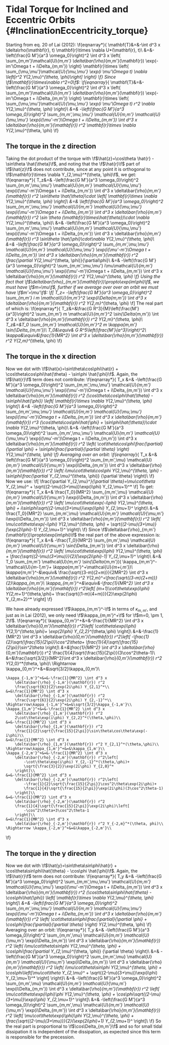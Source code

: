 Tidal Torque for Inclined and Eccentric Orbits {#InclinationEccentricity_torque}
==============================================
Starting from eq. 20 of Lai (2012):
\f{eqnarray*}{
	\mathbf{T}&=&-\int d^3 x \delta\rho(\mathbf{r}, t) \mathbf{r}\times
		\nabla U*(\mathbf{r}, t)\\
		&=&-\left(\frac{G M'}{a^3 \omega_0}\right)^2
			\int d^3 x 
			\left\{
				\sum_{m,m'}\mathcal{U}_{m,m'}
					\delta\bar{\rho}_{m,m'}(\mathbf{r})
					\exp(-im'\Omega t + i\Delta_{m,m'})
			\right\}
			\mathbf{r}\times
			\left\{
				\sum_{\mu,\mu'}\mathcal{U}_{\mu,\mu'}
				\exp(i \mu'\Omega t) 
				\nabla \left[r^2 Y_{2,\mu}^*(\theta, \phi)\right]
			\right\}
\f}
Since \f$\mathbf{r}\times\nabla r^2=0\f$:
\f{eqnarray*}{
	\mathbf{T}&=&-\left(\frac{G M'}{a^3 \omega_0}\right)^2
			\int d^3 x 
			\left\{
				\sum_{m,m'}\mathcal{U}_{m,m'}
					\delta\bar{\rho}_{m,m'}(\mathbf{r})
					\exp(-im'\Omega t + i\Delta_{m,m'})
			\right\}
			\mathbf{r}\times
			\left\{
				\sum_{\mu,\mu'}\mathcal{U}_{\mu,\mu'}
				\exp(i \mu'\Omega t) r^2 
				\nabla Y_{2,\mu}^*(\theta, \phi)
			\right\}\\
		&=& -\left(\frac{G M'}{a^3 \omega_0}\right)^2
			\sum_{m,m',\mu,\mu'} \mathcal{U}_{m,m'} \mathcal{U}_{\mu,\mu'}
				\exp(i(\mu'-m')\Omega t + i\Delta_{m,m'})
				\int d^3 x 
					\delta\bar{\rho}_{m,m'}(\mathbf{r})
					r^2 \mathbf{r}\times
					\nabla Y_{2,\mu}^*(\theta, \phi)
\f}

The torque in the z direction
-----------------------------

Taking the dot product of the torque with 
\f$\hat{z}=\cos\theta \hat{r} - \sin\theta \hat{\theta}\f$, and noting that
the \f$\hat{r}\f$ part of \f$\hat{z}\f$ does not contribute, since at any 
point it is orthogonal to 
\f$\mathbf{r}\times \nabla Y_{2,\mu}^*(\theta, \phi)\f$, we get:
\f{eqnarray*}{
	T_z&=& -\left(\frac{G M'}{a^3 \omega_0}\right)^2
			\sum_{m,m',\mu,\mu'} \mathcal{U}_{m,m'} \mathcal{U}_{\mu,\mu'}
				\exp(i(\mu'-m')\Omega t + i\Delta_{m,m'})
				\int d^3 x 
					\delta\bar{\rho}_{m,m'}(\mathbf{r})
					r^2 \sin\theta \hat{\theta}\cdot \left[
						\mathbf{r}\times
						\nabla Y_{2,\mu}^*(\theta, \phi)
					\right]\\
	&=& \left(\frac{G M'}{a^3 \omega_0}\right)^2
			\sum_{m,m',\mu,\mu'} \mathcal{U}_{m,m'} \mathcal{U}_{\mu,\mu'}
				\exp(i(\mu'-m')\Omega t + i\Delta_{m,m'})
				\int d^3 x 
					\delta\bar{\rho}_{m,m'}(\mathbf{r})
					r^2 \sin \theta (\mathbf{r}\times\hat{\theta})\cdot
					\nabla Y_{2,\mu}^*(\theta, \phi)\\
	&=& -\left(\frac{G M'}{a^3 \omega_0}\right)^2
			\sum_{m,m',\mu,\mu'} \mathcal{U}_{m,m'} \mathcal{U}_{\mu,\mu'}
				\exp(i(\mu'-m')\Omega t + i\Delta_{m,m'})
				\int d^3 x 
					\delta\bar{\rho}_{m,m'}(\mathbf{r})
					r^3 \sin\theta
					\hat{\phi}\cdot\nabla Y_{2,\mu}^*(\theta, \phi)\\
	&=& -\left(\frac{G M'}{a^3 \omega_0}\right)^2
			\sum_{m,m',\mu,\mu'} \mathcal{U}_{m,m'} \mathcal{U}_{\mu,\mu'}
				\exp(i(\mu'-m')\Omega t + i\Delta_{m,m'})
				\int d^3 x 
					\delta\bar{\rho}_{m,m'}(\mathbf{r})
					r^2
					\frac{\partial Y_{2,\mu}^*(\theta, \phi)}{\partial\phi}\\
	&=& -\left(\frac{G M'}{a^3 \omega_0}\right)^2
			\sum_{m,m',\mu,\mu'} i\mu\mathcal{U}_{m,m'} \mathcal{U}_{\mu,\mu'}
				\exp(i(\mu'-m')\Omega t + i\Delta_{m,m'})
				\int d^3 x 
					\delta\bar{\rho}_{m,m'}(\mathbf{r})
					r^2 Y_{2,\mu}^*(\theta, \phi)
\f}
Using the fact that
\f$\delta\bar{\rho}_{m,m'}(\mathbf{r})\propto\exp(im\phi)\f$, we must have
\f$m=\mu\f$, further if we average over over an orbit we must have
\f$m'=\mu'\f$:
\f[
	T_z= -\left(\frac{G M'}{a^3 \omega_0}\right)^2
			\sum_{m,m'} i m \mathcal{U}_{m,m'}^2
				\exp(i\Delta_{m,m'})
				\int d^3 x \delta\bar{\rho}_{m,m'}(\mathbf{r}) r^2 
						Y_{2,m}^*(\theta, \phi)
\f]
The real part of which is:
\f{eqnarray*}{
	T_z&=&\frac{G R^3}{M}\left(\frac{M'}{a^3}\right)^2
			\sum_{m,m'} m \mathcal{U}_{m,m'}^2
				\sin(\Delta_{m,m'})
				\int d^3 x \delta\bar{\rho}_{m,m'}(\mathbf{r}) r^2 
						Y_{2,m}^*(\theta, \phi)\\
	T_z&=&T_0 \sum_{m,m'} \mathcal{U}_{m,m'}^2 m \kappa_{m,m'}
			\sin(\Delta_{m,m'})\\
	T_0&\equiv& G R^5\left(\frac{M'}{a^3}\right)^2\\
	\kappa&\equiv&\frac{1}{MR^2}
			\int d^3 x \delta\bar{\rho}_{m,m'}(\mathbf{r}) r^2 
						Y_{2,m}^*(\theta, \phi)
\f}

The torque in the x direction
-----------------------------

Now we dot with \f$\hat{x}=\sin\theta\cos\phi\hat{r} +
\cos\theta\cos\phi\hat{\theta} - \sin\phi \hat{\phi}\f$. Again, the
\f$\hat{r}\f$ term does not contribute:
\f{eqnarray*}{
	T_x &=& -\left(\frac{G M'}{a^3 \omega_0}\right)^2
			\sum_{m,m',\mu,\mu'} \mathcal{U}_{m,m'} \mathcal{U}_{\mu,\mu'}
				\exp(i(\mu'-m')\Omega t + i\Delta_{m,m'})
				\int d^3 x 
					\delta\bar{\rho}_{m,m'}(\mathbf{r})
					r^2 (\cos\theta\cos\phi\hat{\theta} -
						 \sin\phi\hat{\phi}) \left[
						\mathbf{r}\times
						\nabla Y_{2,\mu}^*(\theta, \phi)
					\right]\\
	&=& -\left(\frac{G M'}{a^3 \omega_0}\right)^2
			\sum_{m,m',\mu,\mu'} \mathcal{U}_{m,m'} \mathcal{U}_{\mu,\mu'}
				\exp(i(\mu'-m')\Omega t + i\Delta_{m,m'})
				\int d^3 x 
					\delta\bar{\rho}_{m,m'}(\mathbf{r})
					r^3 (\cos\theta\cos\phi\hat{\phi} +
						 \sin\phi\hat{\theta})\cdot
						\nabla Y_{2,\mu}^*(\theta, \phi)\\
	&=& -\left(\frac{G M'}{a^3 \omega_0}\right)^2
			\sum_{m,m',\mu,\mu'} \mathcal{U}_{m,m'} \mathcal{U}_{\mu,\mu'}
				\exp(i(\mu'-m')\Omega t + i\Delta_{m,m'})
				\int d^3 x 
					\delta\bar{\rho}_{m,m'}(\mathbf{r})
					r^2 \left(
						\cot\theta\cos\phi\frac{\partial}{\partial \phi} +
						 \sin\phi\frac{\partial}{\partial \theta}
					\right) Y_{2,\mu}^*(\theta, \phi)
\f}
Averaging over an orbit:
\f{eqnarray*}{
	T_x &=& \left(\frac{G M'}{a^3 \omega_0}\right)^2
			\sum_{m,m',\mu} \mathcal{U}_{m,m'} \mathcal{U}_{\mu,m'}
				\exp(i\Delta_{m,m'})
				\int d^3 x 
					\delta\bar{\rho}_{m,m'}(\mathbf{r})
					r^2 \left(
						i\mu\cot\theta\cos\phi Y_{2,\mu}^*(\theta, \phi) -
						 \sin\phi\frac{\partial Y_{2,\mu}^*(\theta, \phi)}
									  {\partial \theta}
					\right)\\
\f}
Now we use:
\f[
	\frac{\partial Y_{2,\mu}^*}{\partial \theta}=\mu\cot\theta Y_{2,\mu}^* +
	\sqrt{(2-\mu)(3+\mu)}\exp(i\phi) Y_{2,\mu+1}^*
\f]
To get:
\f{eqnarray*}{
	T_x &=& \frac{T_0}{MR^2}
			\sum_{m,m',\mu} \mathcal{U}_{m,m'} \mathcal{U}_{\mu,m'}
				i\exp(i\Delta_{m,m'})
				\int d^3 x 
					\delta\bar{\rho}_{m,m'}(\mathbf{r})
					r^2 \left(
						\mu\cot\theta\exp(-i\phi) Y_{2,\mu}^*(\theta, \phi) +
						 i\sin\phi\sqrt{(2-\mu)(3+\mu)}\exp(i\phi) Y_{2,\mu+1}^*
					\right)\\
		&=& \frac{T_0}{MR^2}
			\sum_{m,m',\mu} \mathcal{U}_{m,m'} \mathcal{U}_{\mu,m'}
				i\exp(i\Delta_{m,m'})
				\int d^3 x 
					\delta\bar{\rho}_{m,m'}(\mathbf{r})
					r^2 \left(
						\mu\cot\theta\exp(-i\phi) Y_{2,\mu}^*(\theta, \phi) +
						 \sqrt{(2-\mu)(3+\mu)}[\exp(2i\phi)-1] Y_{2,\mu+1}^*
					\right)\\
\f}
Since \f$\delta\bar{\rho}_{m,m'}(\mathbf{r})\propto\exp(im\phi)\f$ the real
part of the above expression is:
\f{eqnarray*}{
	T_x &=& -\frac{T_0}{MR^2}
			\sum_{m,m',\mu} \mathcal{U}_{m,m'} \mathcal{U}_{\mu,m'}
				\sin(\Delta_{m,m'})
				\int d^3 x 
					\delta\bar{\rho}_{m,m'}(\mathbf{r})
					r^2 \left(
						\mu\cot\theta\exp(i\phi) Y_{2,\mu}^*(\theta, \phi) +
						 \frac{\sqrt{(2-\mu)(3+\mu)}}{2}[\exp(2i\phi)-1] Y_{2,\mu+1}^*
					\right)\\
		&=& T_0
			\sum_{m,m'} \mathcal{U}_{m,m'} \sin(\Delta_{m,m'})(
				\kappa_{m,m'}^-\mathcal{U}_{m-1,m'}+
				\kappa_{m,m'}^+\mathcal{U}_{m+i,m'})\\
	\kappa_{m,m'}^-&\equiv& \frac{\sqrt{(3-m)(2+m)}}{2MR^2}
		\int d^3 x \delta\bar{\rho}_{m,m'}(\mathbf{r})
		r^2 Y_{2,m}^*=\frac{\sqrt{(3-m)(2+m)}}{2}\kappa_{m,m'}\\
	\kappa_{m,m'}^+&\equiv&-\frac{1}{MR^2} \int d^3 x 
		\delta\bar{\rho}_{m,m'}(\mathbf{r}) r^2\left[
			(m+1)\cot\theta\exp(i\phi) Y_{2,m+1}^*(\theta,\phi)+
			\frac{\sqrt{(1-m)(4+m)}}{2}\exp(2i\phi) Y_{2,m+2}^*
		\right]
\f}

We have already expressed \f$\kappa_{m,m'}^-\f$ in terms of $\kappa_{m,m'}$,
and just as in Lai (2012), we only need \f$\kappa_{m,m'}^+\f$ for \f$m=0, \pm
1, 2\f$. 
\f{eqnarray*}{
	\kappa_{0,m'}^+&=&-\frac{1}{MR^2} \int d^3 x 
		\delta\bar{\rho}_{0,m'}(\mathbf{r}) r^2\left[
			\cot\theta\exp(i\phi) Y_{2,1}^*(\theta,\phi)+
			\exp(2i\phi) Y_{2,2}^*(\theta,\phi)
		\right]\\
	&=&-\frac{1}{MR^2} \int d^3 x 
		\delta\bar{\rho}_{0,m'}(\mathbf{r}) r^2\left[
			-\frac{1}{2}\sqrt{\frac{15}{2\pi}}\cos^2\theta+
			\frac{1}{4}\sqrt{\frac{15}{2\pi}}\sin^2\theta
		\right]\\
	&=&\frac{1}{MR^2} \int d^3 x 
		\delta\bar{\rho}_{0,m'}(\mathbf{r}) r^2
		\frac{1}{4}\sqrt{\frac{15}{2\pi}}(3\cos^2\theta-1)\\
	&=&\frac{\sqrt{3/2}}{MR^2}\int d^3 x 
		\delta\bar{\rho}_{0,m'}(\mathbf{r}) r^2 Y_{2,0}^*(\theta, \phi)\\
	\Rightarrow \kappa_{0,m'}^+&=&\sqrt{3/2}\kappa_{0,m'}\\

	\kappa_{-1,m'}^+&=&-\frac{1}{MR^2} \int d^3 x 
		\delta\bar{\rho}_{-1,m'}(\mathbf{r}) r^2
		\frac{\sqrt{6}}{2}\exp(2i\phi) Y_{2,1}^*\\
	&=&\frac{1}{MR^2} \int d^3 x 
		\delta\bar{\rho}_{-1,m'}(\mathbf{r}) r^2
		\frac{\sqrt{6}}{2}\exp(2i\phi) Y_{2,-1}^*\\
	\Rightarrow\kappa_{-1,m'}^+&=&\sqrt{3/2}\kappa_{-1,m'}\\
	\kappa_{1,m'}^+&=&-\frac{1}{MR^2} \int d^3 x 
		\delta\bar{\rho}_{1,m'}(\mathbf{r}) r^2
		2\cot\theta\exp(i\phi) Y_{2,2}^*(\theta,\phi)\\
	&=&-\frac{1}{MR^2} \int d^3 x 
		\delta\bar{\rho}_{1,m'}(\mathbf{r}) r^2
		\frac{1}{2}\sqrt{\frac{15}{2\pi}}\sin\theta\cos\theta\exp(-i\phi)\\
	&=&\frac{1}{MR^2} \int d^3 x 
		\delta\bar{\rho}_{1,m'}(\mathbf{r}) r^2 Y_{2,1}^*(\theta,\phi)\\
	\Rightarrow\kappa_{1,m'}^+&=&\kappa_{1,m'}\\
	\kappa_{-2,m'}^+&=&-\frac{1}{MR^2} \int d^3 x 
		\delta\bar{\rho}_{-2,m'}(\mathbf{r}) r^2\left[
			-\cot\theta\exp(i\phi) Y_{2,-1}^*(\theta,\phi)+
			\sqrt{\frac{3}{2}}\exp(2i\phi) Y_{2,0}^*
		\right]\\
	&=&-\frac{1}{MR^2} \int d^3 x 
		\delta\bar{\rho}_{-2,m'}(\mathbf{r}) r^2\left[
			-\frac{1}{2}\sqrt{\frac{15}{2\pi}}\cos^2\theta\exp(2i\phi)+
			\frac{1}{4}\sqrt{\frac{15}{2\pi}}\exp(2i\phi)(3\cos^2\theta-1)
		\right]\\
	&=&-\frac{1}{MR^2} \int d^3 x 
		\delta\bar{\rho}_{-2,m'}(\mathbf{r}) r^2
		\frac{1}{4}\sqrt{\frac{15}{2\pi}}\exp(2i\phi)\left[
			-\cos^2\theta+3\cos^2\theta-1
		\right]\\
	&=&\frac{1}{MR^2} \int d^3 x 
		\delta\bar{\rho}_{-2,m'}(\mathbf{r}) r^2 Y_{-2,m}^*(\theta, phi)\\
	\Rightarrow \kappa_{-2,m'}^+&=&\kappa_{-2,m'}\\
\f}

The torque in the y direction
-----------------------------
Now we dot with \f$\hat{y}=\sin\theta\sin\phi\hat{r} +
\cos\theta\sin\phi\hat{\theta} - \cos\phi \hat{\phi}\f$. Again, the
\f$\hat{r}\f$ term does not contribute:
\f{eqnarray*}{
	T_y &=& -\left(\frac{G M'}{a^3 \omega_0}\right)^2
			\sum_{m,m',\mu,\mu'} \mathcal{U}_{m,m'} \mathcal{U}_{\mu,\mu'}
				\exp(i(\mu'-m')\Omega t + i\Delta_{m,m'})
				\int d^3 x 
					\delta\bar{\rho}_{m,m'}(\mathbf{r})
					r^2 (\cos\theta\sin\phi\hat{\theta} -
						 \cos\phi\hat{\phi}) \left[
						\mathbf{r}\times
						\nabla Y_{2,\mu}^*(\theta, \phi)
					\right]\\
	&=& -\left(\frac{G M'}{a^3 \omega_0}\right)^2
			\sum_{m,m',\mu,\mu'} \mathcal{U}_{m,m'} \mathcal{U}_{\mu,\mu'}
				\exp(i(\mu'-m')\Omega t + i\Delta_{m,m'})
				\int d^3 x 
					\delta\bar{\rho}_{m,m'}(\mathbf{r})
					r^2 \left(
						\cot\theta\sin\phi\frac{\partial}{\partial \phi} +
						 \cos\phi\frac{\partial}{\partial \theta}
					\right) Y_{2,\mu}^*(\theta, \phi)
\f}
Averaging over an orbit:
\f{eqnarray*}{
	T_y &=& -\left(\frac{G M'}{a^3 \omega_0}\right)^2
		\sum_{m,m',\mu} \mathcal{U}_{m,m'} \mathcal{U}_{\mu,m'}
			\exp(i\Delta_{m,m'})
			\int d^3 x 
				\delta\bar{\rho}_{m,m'}(\mathbf{r})
				r^2 \left(
					i\mu\cot\theta\sin\phi Y_{2,\mu}^*(\theta, \phi) +
					 \cos\phi\frac{\partial Y_{2,\mu}^*(\theta, \phi)}
								  {\partial \theta}
				\right)\\
	&=& -\left(\frac{G M'}{a^3 \omega_0}\right)^2
		\sum_{m,m',\mu} \mathcal{U}_{m,m'} \mathcal{U}_{\mu,m'}
			\exp(i\Delta_{m,m'})
			\int d^3 x 
				\delta\bar{\rho}_{m,m'}(\mathbf{r})
				r^2 \left\{
					i\mu\cot\theta\sin\phi Y_{2,\mu}^*(\theta, \phi) +
					\cos\phi\left[\mu\cot\theta Y_{2,\mu}^* +
						\sqrt{(2-\mu)(3+\mu)}\exp(i\phi) Y_{2,\mu+1}^*
					\right]
				\right\}\\
	&=& -\left(\frac{G M'}{a^3 \omega_0}\right)^2
		\sum_{m,m',\mu} \mathcal{U}_{m,m'} \mathcal{U}_{\mu,m'}
			\exp(i\Delta_{m,m'})
			\int d^3 x 
				\delta\bar{\rho}_{m,m'}(\mathbf{r})
				r^2 \left[
					\mu\cot\theta\exp(i\phi)\phi Y_{2,\mu}^*(\theta, \phi) +
					\cos\phi\sqrt{(2-\mu)(3+\mu)}\exp(i\phi) Y_{2,\mu+1}^*
				\right]\\
	&=& -\left(\frac{G M'}{a^3 \omega_0}\right)^2
		\sum_{m,m',\mu} \mathcal{U}_{m,m'} \mathcal{U}_{\mu,m'}
			\exp(i\Delta_{m,m'})
			\int d^3 x 
				\delta\bar{\rho}_{m,m'}(\mathbf{r})
				r^2 \left[
					\mu\cot\theta\exp(i\phi)\phi Y_{2,\mu}^*(\theta, \phi) +
					\frac{\sqrt{(2-\mu)(3+\mu)}}{2}(\exp(2i\phi)+1)
					Y_{2,\mu+1}^*
				\right]\\
\f}
So the real part is proportional to \f$\cos\Delta_{m,m'}\f$ and so for small
tidal dissipation it is independent of the dissipation, as expected since
this term is responsible for the precession.
